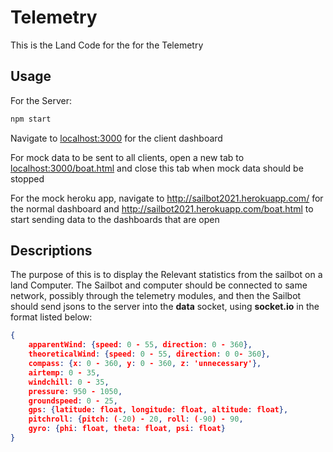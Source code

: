 # Telemetry

This is the Land Code for the for the Telemetry

## Usage

For the Server:
```bash
npm start
```
Navigate to [localhost:3000](http://localhost:3000) for the client dashboard

For mock data to be sent to all clients, open a new tab to [localhost:3000/boat.html](http://localhost:3000/boat.html) and close this tab when mock data should be stopped

For the mock heroku app, navigate to http://sailbot2021.herokuapp.com/ for the normal dashboard and http://sailbot2021.herokuapp.com/boat.html to start sending data to the dashboards that are open

## Descriptions

The purpose of this is to display the Relevant statistics from the sailbot on a land Computer. The Sailbot and computer should be connected to same network, possibly through the telemetry modules, and then the Sailbot should send jsons to the server into the **data** socket, using **socket.io** in the format listed below:
```json
{
	apparentWind: {speed: 0 - 55, direction: 0 - 360},
	theoreticalWind: {speed: 0 - 55, direction: 0 0- 360},
	compass: {x: 0 - 360, y: 0 - 360, z: 'unnecessary'}, 
	airtemp: 0 - 35,
	windchill: 0 - 35,
	pressure: 950 - 1050,
	groundspeed: 0 - 25,
	gps: {latitude: float, longitude: float, altitude: float},
	pitchroll: {pitch: (-20) - 20, roll: (-90) - 90,
	gyro: {phi: float, theta: float, psi: float}
}
```


